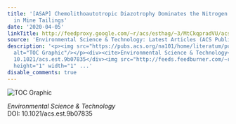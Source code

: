 ```yaml
---
title: '[ASAP] Chemolithoautotropic Diazotrophy Dominates the Nitrogen Fixation Process
  in Mine Tailings'
date: '2020-04-05'
linkTitle: http://feedproxy.google.com/~r/acs/esthag/~3/MtCkqpradVU/acs.est.9b07835
source: 'Environmental Science & Technology: Latest Articles (ACS Publications)'
description: '<p><img src="https://pubs.acs.org/na101/home/literatum/publisher/achs/journals/content/esthag/0/esthag.ahead-of-print/acs.est.9b07835/20200405/images/medium/es9b07835_0006.gif"
  alt="TOC Graphic"/></p><div><cite>Environmental Science & Technology</cite></div><div>DOI:
  10.1021/acs.est.9b07835</div><img src="http://feeds.feedburner.com/~r/acs/esthag/~4/MtCkqpradVU"
  height="1" width="1" ...'
disable_comments: true
---
```

<p><img src="https://pubs.acs.org/na101/home/literatum/publisher/achs/journals/content/esthag/0/esthag.ahead-of-print/acs.est.9b07835/20200405/images/medium/es9b07835_0006.gif" alt="TOC Graphic"/></p><div><cite>Environmental Science & Technology</cite></div><div>DOI: 10.1021/acs.est.9b07835</div><img src="http://feeds.feedburner.com/~r/acs/esthag/~4/MtCkqpradVU" height="1" width="1" ...